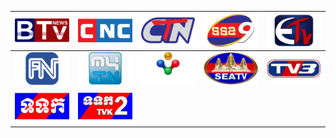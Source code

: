 | ![](https://raw.githubusercontent.com/RevGear/logo/master/Countries/KH/BTVNews.png) | ![](https://raw.githubusercontent.com/RevGear/logo/master/Countries/KH/CNC.png) | ![](https://raw.githubusercontent.com/RevGear/logo/master/Countries/KH/CTN.png) | ![](https://raw.githubusercontent.com/RevGear/logo/master/Countries/KH/CTV9.png) | ![](https://raw.githubusercontent.com/RevGear/logo/master/Countries/KH/ETV.png) | 
|:---:|:---:|:---:|:---:|:---:| 
| ![](https://raw.githubusercontent.com/RevGear/logo/master/Countries/KH/FreshNews.png) | ![](https://raw.githubusercontent.com/RevGear/logo/master/Countries/KH/MyTV.png) | ![](https://raw.githubusercontent.com/RevGear/logo/master/Countries/KH/PNN.png) | ![](https://raw.githubusercontent.com/RevGear/logo/master/Countries/KH/SEATV.png) | ![](https://raw.githubusercontent.com/RevGear/logo/master/Countries/KH/TV3.png) | 
| ![](https://raw.githubusercontent.com/RevGear/logo/master/Countries/KH/TVK.png) | ![](https://raw.githubusercontent.com/RevGear/logo/master/Countries/KH/TVK2.png)  | 
